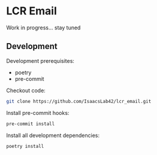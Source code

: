 # LCR Email

Work in progress... stay tuned

## Development

Development prerequisites:

* poetry
* pre-commit

Checkout code:

```bash
git clone https://github.com/IsaacsLab42/lcr_email.git
```

Install pre-commit hooks:

```bash
pre-commit install
```

Install all development dependencies:

```bash
poetry install
```
